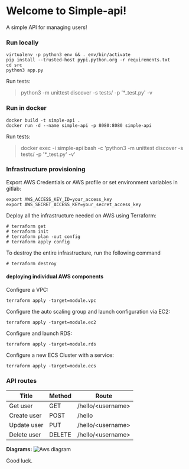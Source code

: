 
  

# Welcome to Simple-api!

A simple API for managing users! 

### Run locally

    virtualenv -p python3 env && . env/bin/activate
    pip install --trusted-host pypi.python.org -r requirements.txt
    cd src
    python3 app.py 
    
    
Run tests:


  > python3 -m unittest discover -s tests/ -p '*_test.py' -v


### Run in docker


    docker build -t simple-api .
    docker run -d --name simple-api -p 8080:8080 simple-api


Run tests:

  > docker exec -i simple-api bash -c 'python3 -m unittest discover -s tests/ -p '*_test.py' -v'    
    
### Infrastructure provisioning

Export AWS Credentials or AWS profile or set environment variables in gitlab:

    export AWS_ACCESS_KEY_ID=your_access_key
    export AWS_SECRET_ACCESS_KEY=your_secret_access_key

Deploy all the infrastructure needed on AWS using Terraform:

```
# terraform get
# terraform init
# terraform plan -out config
# terraform apply config
```

To destroy the entire infrastructure, run the following command

```
# terraform destroy
```

#### deploying individual AWS components

Configure a VPC:

```
terraform apply -target=module.vpc
```

Configure the auto scaling group and launch configuration via EC2:

```
terraform apply -target=module.ec2
```

Configure and launch RDS:

```
terraform apply -target=module.rds
```

Configure a new ECS Cluster with a service:

```
terraform apply -target=module.ecs
```

### API routes

|      Title          |Method                          |Route                         |
|----------------|-------------------------------|-----------------------------|
|Get user|GET            |/hello/\<username>            |
|Create user          |POST            |/hello            |
|Update user          |PUT|/hello/\<username>|
|Delete user          |DELETE|/hello/\<username>|


**Diagrams:**
![Aws diagram](https://i.ibb.co/Q9Ww3vQ/aws-diagram.png)

Good luck.